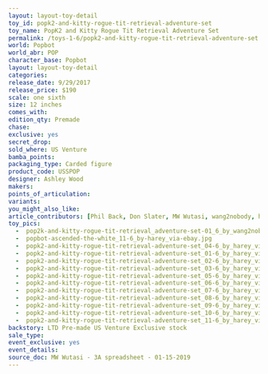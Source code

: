 ```yaml
---
layout: layout-toy-detail 
toy_id: popk2-and-kitty-rogue-tit-retrieval-adventure-set
toy_name: PopK2 and Kitty Rogue Tit Retrieval Adventure Set
permalink: /toys-1-6/popk2-and-kitty-rogue-tit-retrieval-adventure-set.html
world: Popbot
world_abr: POP
character_base: Popbot
layout: layout-toy-detail
categories: 
release_date: 9/29/2017
release_price: $190 
scale: one sixth
size: 12 inches
comes_with: 
edition_qty: Premade
chase: 
exclusive: yes
secret_drop: 
sold_where: US Venture
bamba_points: 
packaging_type: Carded figure
product_code: USSPOP
designer: Ashley Wood
makers: 
points_of_articulation: 
variants: 
you_might_also_like: 
article_contributors: [Phil Back, Don Slater, MW Wutasi, wang2nobody, harey]
toy_pics: 
  -  pop2k-and-kitty-rogue-tit-retrieval_adventure-set-01_6_by_wang2nobody.jpg
  -  popbot-ascended-the-white_11-6_by-harey_via-ebay.jpg
  -  popk2-and-kitty-rogue-tit-retrieval-adventure-set_04-6_by_harey_via_ebay.jpg
  -  popk2-and-kitty-rogue-tit-retrieval-adventure-set_01-6_by_harey_via_ebay.jpg
  -  popk2-and-kitty-rogue-tit-retrieval-adventure-set_02-6_by_harey_via_ebay.jpg
  -  popk2-and-kitty-rogue-tit-retrieval-adventure-set_03-6_by_harey_via_ebay.jpg
  -  popk2-and-kitty-rogue-tit-retrieval-adventure-set_05-6_by_harey_via_ebay.jpg
  -  popk2-and-kitty-rogue-tit-retrieval-adventure-set_06-6_by_harey_via_ebay.jpg
  -  popk2-and-kitty-rogue-tit-retrieval-adventure-set_07-6_by_harey_via_ebay.jpg
  -  popk2-and-kitty-rogue-tit-retrieval-adventure-set_08-6_by_harey_via_ebay.jpg
  -  popk2-and-kitty-rogue-tit-retrieval-adventure-set_09-6_by_harey_via_ebay.jpg
  -  popk2-and-kitty-rogue-tit-retrieval-adventure-set_10-6_by_harey_via_ebay.jpg
  -  popk2-and-kitty-rogue-tit-retrieval-adventure-set_11-6_by_harey_via_ebay.jpg
backstory: LTD Pre-made US Venture Exclusive stock
sale_type: 
event_exclusive: yes
event_details: 
source_doc: MW Wutasi - 3A spreadsheet - 01-15-2019
---
```

